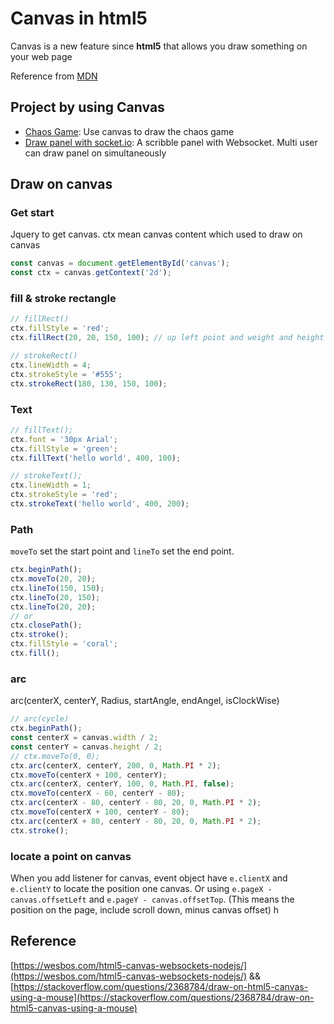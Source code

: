 # Canvas in html5


Canvas is a new feature since **html5** that allows you draw something on your web page

Reference from [MDN](https://developer.mozilla.org/en-US/docs/Web/API/Canvas_API)

## Project by using Canvas

- [Chaos Game](https://tyrangyang.github.io/chaos-game/):
  Use canvas to draw the chaos game
- [Draw panel with socket.io](https://scribble-panel.herokuapp.com):
  A scribble panel with Websocket. Multi user can draw panel on simultaneously

## Draw on canvas

### Get start

Jquery to get canvas. ctx mean canvas content which used to draw on canvas

```js
const canvas = document.getElementById('canvas');
const ctx = canvas.getContext('2d');
```

### fill & stroke rectangle

```js
// fillRect()
ctx.fillStyle = 'red';
ctx.fillRect(20, 20, 150, 100); // up left point and weight and height

// strokeRect()
ctx.lineWidth = 4;
ctx.strokeStyle = '#555';
ctx.strokeRect(180, 130, 150, 100);
```

### Text

```js
// fillText();
ctx.font = '30px Arial';
ctx.fillStyle = 'green';
ctx.fillText('hello world', 400, 100);

// strokeText();
ctx.lineWidth = 1;
ctx.strokeStyle = 'red';
ctx.strokeText('hello world', 400, 200);
```

### Path

`moveTo` set the start point and `lineTo` set the end point.

```js
ctx.beginPath();
ctx.moveTo(20, 20);
ctx.lineTo(150, 150);
ctx.lineTo(20, 150);
ctx.lineTo(20, 20);
// or
ctx.closePath();
ctx.stroke();
ctx.fillStyle = 'coral';
ctx.fill();
```

### arc

arc(centerX, centerY, Radius, startAngle, endAngel, isClockWise)

```js
// arc(cycle)
ctx.beginPath();
const centerX = canvas.width / 2;
const centerY = canvas.height / 2;
// ctx.moveTo(0, 0);
ctx.arc(centerX, centerY, 200, 0, Math.PI * 2);
ctx.moveTo(centerX + 100, centerY);
ctx.arc(centerX, centerY, 100, 0, Math.PI, false);
ctx.moveTo(centerX - 60, centerY - 80);
ctx.arc(centerX - 80, centerY - 80, 20, 0, Math.PI * 2);
ctx.moveTo(centerX + 100, centerY - 80);
ctx.arc(centerX + 80, centerY - 80, 20, 0, Math.PI * 2);
ctx.stroke();
```

### locate a point on canvas

When you add listener for canvas, event object have `e.clientX` and `e.clientY` to locate the position one canvas. Or using `e.pageX - canvas.offsetLeft` and `e.pageY - canvas.offsetTop`. (This means the position on the page, include scroll down, minus canvas offset)
h

## Reference

[https://wesbos.com/html5-canvas-websockets-nodejs/](https://wesbos.com/html5-canvas-websockets-nodejs/) && [https://stackoverflow.com/questions/2368784/draw-on-html5-canvas-using-a-mouse](https://stackoverflow.com/questions/2368784/draw-on-html5-canvas-using-a-mouse)

